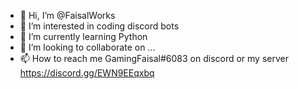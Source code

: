 - 👋 Hi, I’m @FaisalWorks
- 👀 I’m interested in coding discord bots
- 🌱 I’m currently learning Python
- 💞️ I’m looking to collaborate on ...
- 📫 How to reach me GamingFaisal#6083 on discord or my server https://discord.gg/EWN9EEqxbq

<!---
FaisalWorks/FaisalWorks is a ✨ special ✨ repository because its `README.md` (this file) appears on your GitHub profile.
You can click the Preview link to take a look at your changes.
--->
